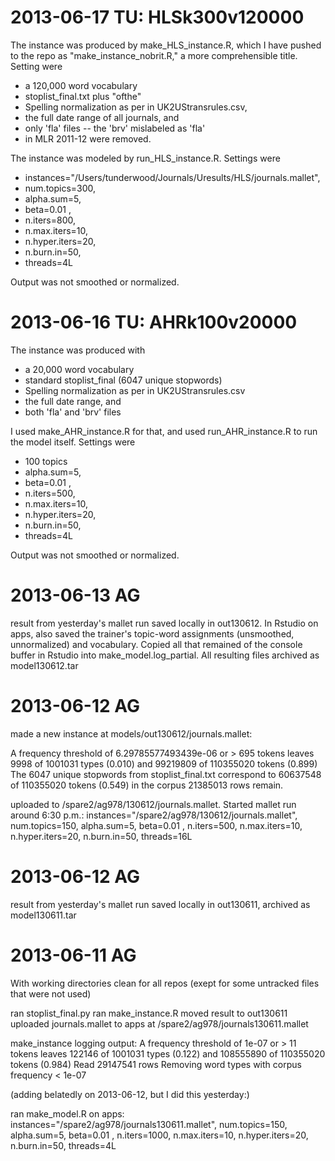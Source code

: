 # 2013-06-17 TU: HLSk300v120000

The instance was produced by make_HLS_instance.R, which I have pushed to the repo
as "make_instance_nobrit.R," a more comprehensible title. Setting were

* a 120,000 word vocabulary
* stoplist_final.txt <blink>plus "ofthe"</blink>
* Spelling normalization as per in UK2UStransrules.csv,
* the full date range of all journals, and
* only 'fla' files -- the 'brv' mislabeled as 'fla'
* in MLR 2011-12 were removed.

The instance was modeled by run_HLS_instance.R. Settings were

* instances="/Users/tunderwood/Journals/Uresults/HLS/journals.mallet",
* num.topics=300,
* alpha.sum=5,
* beta=0.01 ,
* n.iters=800,
* n.max.iters=10,
* n.hyper.iters=20,
* n.burn.in=50,
* threads=4L

Output was not smoothed or normalized.

# 2013-06-16 TU: AHRk100v20000

The instance was produced with

* a 20,000 word vocabulary
* standard stoplist_final (6047 unique stopwords)
* Spelling normalization as per in UK2UStransrules.csv
* the full date range, and
* both 'fla' and 'brv' files

I used make_AHR_instance.R for that, and used run_AHR_instance.R to run the
model itself. Settings were

* 100 topics
* alpha.sum=5,
* beta=0.01 ,
* n.iters=500,
* n.max.iters=10,
* n.hyper.iters=20,
* n.burn.in=50,
* threads=4L

Output was not smoothed or normalized.

# 2013-06-13 AG

result from yesterday's mallet run saved locally in out130612. In
Rstudio on apps, also saved the trainer's topic-word assignments
(unsmoothed, unnormalized) and vocabulary. Copied all that remained of
the console buffer in Rstudio into make_model.log_partial. All resulting
files archived as model130612.tar

# 2013-06-12 AG

made a new instance at models/out130612/journals.mallet:

A frequency threshold of 6.29785577493439e-06 or > 695 tokens
leaves 9998 of 1001031 types (0.010) and 99219809 of 110355020 tokens (0.899)
The 6047 unique stopwords from stoplist_final.txt
correspond to 60637548 of 110355020 tokens (0.549) in the corpus
21385013 rows remain.

uploaded to /spare2/ag978/130612/journals.mallet.
Started mallet run around 6:30 p.m.: 
instances="/spare2/ag978/130612/journals.mallet",
num.topics=150,
alpha.sum=5,
beta=0.01 ,
n.iters=500,
n.max.iters=10,
n.hyper.iters=20,
n.burn.in=50,
threads=16L


# 2013-06-12 AG

result from yesterday's mallet run saved locally in out130611, archived as model130611.tar

# 2013-06-11 AG

With working directories clean for all repos (exept for some untracked files that were not used)

ran stoplist_final.py
ran make_instance.R
moved result to out130611
uploaded journals.mallet to apps at /spare2/ag978/journals130611.mallet

make_instance logging output:
A frequency threshold of 1e-07 or > 11 tokens
leaves 122146 of 1001031 types (0.122) and 108555890 of 110355020 tokens (0.984)
Read 29147541 rows
Removing word types with corpus frequency < 1e-07

(adding belatedly on 2013-06-12, but I did this yesterday:)

ran make_model.R on apps:
instances="/spare2/ag978/journals130611.mallet",
num.topics=150,
alpha.sum=5,
beta=0.01 ,
n.iters=1000,
n.max.iters=10,
n.hyper.iters=20,
n.burn.in=50,
threads=4L

